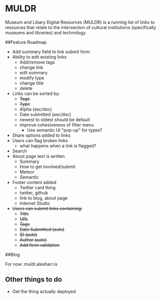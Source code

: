 MULDR
=====

Museum and Libary Digital Resources (MULDR) is a running list of links to resources that relate to the intersection of cultural institutions (specifically museums and libraries) and technology. 

##Feature Roadmap

- Add summary field to link submit form
- Ability to edit existing links
	- Add/remove tags
	- change link
	- edit summary
	- modify type
	- change title
	- delete
- Links can be sorted by:
	- ~~Tags~~
	- ~~Type~~
	- Alpha (asc/dsc)
	- Date submitted (asc/dsc)
	- newest to oldest should be default
	- improve cohesiveness of filter menu
		- Use semantic UI "pop-up" for types?
- Share options added to links
- Users can flag broken links
	- what happens when a link is flagged?
- Search
- About page text is written
	- Summary
	- How to get involved/submit
	- Meteor
	- Semantic
- Footer content added 
	- Twitter card thing
	- twitter, github
	- link to blog, about page
	- Internet Studio
- ~~Users can submit links containing:~~
	- ~~Title~~
	- ~~URL~~
	- ~~Tags~~
	- ~~Date Submitted (auto)~~
	- ~~ID (auto)~~
	- ~~Author (auto)~~
	- ~~Add form validation~~	

##Blog

For now: muldr.alexharr.is

## Other things to do

- Get the thing actually deployed
